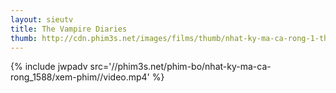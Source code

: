 ```yaml
---
layout: sieutv
title: The Vampire Diaries
thumb: http://cdn.phim3s.net/images/films/thumb/nhat-ky-ma-ca-rong-1-the-vampire-diaries-2009.jpg
---
```

{% include jwpadv src='//phim3s.net/phim-bo/nhat-ky-ma-ca-rong_1588/xem-phim//video.mp4' %}